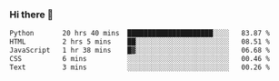 ### Hi there 🌱
<!--START_SECTION:waka-->

```txt
Python       20 hrs 40 mins  █████████████████████░░░░   83.87 %
HTML         2 hrs 5 mins    ██░░░░░░░░░░░░░░░░░░░░░░░   08.51 %
JavaScript   1 hr 38 mins    █▓░░░░░░░░░░░░░░░░░░░░░░░   06.68 %
CSS          6 mins          ░░░░░░░░░░░░░░░░░░░░░░░░░   00.46 %
Text         3 mins          ░░░░░░░░░░░░░░░░░░░░░░░░░   00.26 %
```

<!--END_SECTION:waka-->
<!--
**Dieg0raf/Dieg0raf** is a ✨ _special_ ✨ repository because its `README.md` (this file) appears on your GitHub profile.

Here are some ideas to get you started:

- 🔭 I’m currently working on ...
- 🌱 I’m currently learning ...
- 👯 I’m looking to collaborate on ...
- 🤔 I’m looking for help with ...
- 💬 Ask me about ...
- 📫 How to reach me: ...
- 😄 Pronouns: ...
- ⚡ Fun fact: ...
-->
